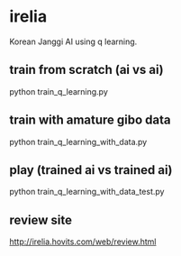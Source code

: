 # irelia
Korean Janggi AI using q learning.

## train from scratch (ai vs ai)

python train_q_learning.py

## train with amature gibo data

python train_q_learning_with_data.py

## play (trained ai vs trained ai)
python train_q_learning_with_data_test.py


## review site
http://irelia.hovits.com/web/review.html
